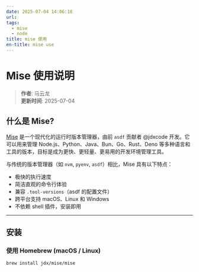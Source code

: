 ```yaml
---
date: 2025-07-04 14:06:18
url:
tags:
  - mise
  - node
title: mise 使用
en-title: mise use
---
```


# Mise 使用说明

> **作者**: 马云龙  
> **更新时间**: 2025-07-04

## 什么是 Mise?

[Mise](https://github.com/jdx/mise) 是一个现代化的运行时版本管理器，由前 `asdf` 贡献者 @jdxcode 开发。它可以用来管理 Node.js、Python、Java、Bun、Go、Rust、Deno 等多种语言和工具的版本，目标是成为更快、更轻量、更易用的开发环境管理工具。

与传统的版本管理器（如 `nvm`, `pyenv`, `asdf`）相比，Mise 具有以下特点：

- 极快的执行速度
- 简洁直观的命令行体验
- 兼容 `.tool-versions`（asdf 的配置文件）
- 跨平台支持 macOS、Linux 和 Windows
- 不依赖 shell 插件，安装即用

---

## 安装

### 使用 Homebrew (macOS / Linux)

```bash
brew install jdx/mise/mise
```
